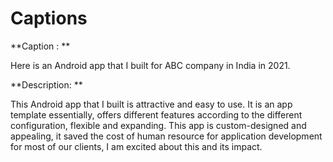 # Captions

**Caption : **

Here is an Android app that I built for ABC company in India in 2021.

**Description: **

This Android app that I built is attractive and easy to use. It is an app template essentially, offers different features according to the different configuration, flexible and expanding. This app is custom-designed and appealing, it saved the cost of human resource for application development for most of our clients, I am excited about this and its impact.
